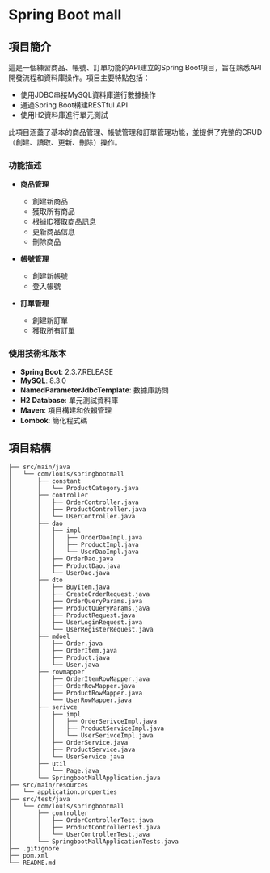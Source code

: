   # Spring Boot mall

## 項目簡介

這是一個練習商品、帳號、訂單功能的API建立的Spring Boot項目，旨在熟悉API開發流程和資料庫操作。項目主要特點包括：

- 使用JDBC串接MySQL資料庫進行數據操作
- 通過Spring Boot構建RESTful API
- 使用H2資料庫進行單元測試

此項目涵蓋了基本的商品管理、帳號管理和訂單管理功能，並提供了完整的CRUD（創建、讀取、更新、刪除）操作。

### 功能描述

- **商品管理**
  - 創建新商品
  - 獲取所有商品
  - 根據ID獲取商品訊息
  - 更新商品信息
  - 刪除商品

- **帳號管理**
  - 創建新帳號
  - 登入帳號

- **訂單管理**
  - 創建新訂單
  - 獲取所有訂單

### 使用技術和版本

- **Spring Boot**: 2.3.7.RELEASE
- **MySQL**: 8.3.0
- **NamedParameterJdbcTemplate**: 數據庫訪問
- **H2 Database**: 單元測試資料庫
- **Maven**: 項目構建和依賴管理
- **Lombok**: 簡化程式碼

## 項目結構

```plaintext
├── src/main/java
│   └── com/louis/springbootmall
│       ├── constant
│       │   └── ProductCategory.java
│       ├── controller
│       │   ├── OrderController.java
│       │   ├── ProductController.java
│       │   └── UserController.java
│       ├── dao
│       │   ├── impl
│       │   │   ├── OrderDaoImpl.java
│       │   │   ├── ProductImpl.java
│       │   │   └── UserDaoImpl.java
│       │   ├── OrderDao.java
│       │   ├── ProductDao.java
│       │   └── UserDao.java
│       ├── dto
│       │   ├── BuyItem.java
│       │   ├── CreateOrderRequest.java
│       │   ├── OrderQueryParams.java
│       │   ├── ProductQueryParams.java
│       │   ├── ProductRequest.java
│       │   ├── UserLoginRequest.java
│       │   └── UserRegisterRequest.java
│       ├── mdoel
│       │   ├── Order.java
│       │   ├── OrderItem.java
│       │   ├── Product.java
│       │   └── User.java
│       ├── rowmapper
│       │   ├── OrderItemRowMapper.java
│       │   ├── OrderRowMapper.java
│       │   ├── ProductRowMapper.java
│       │   └── UserRowMapper.java
│       ├── serivce
│       │   ├── impl
│       │   │   ├── OrderSerivceImpl.java
│       │   │   ├── ProductServiceImpl.java
│       │   │   └── UserSerivceImpl.java
│       │   ├── OrderService.java
│       │   ├── ProductService.java
│       │   └── UserService.java
│       ├── util
│       │   └── Page.java
│       └── SpringbootMallApplication.java
├── src/main/resources
│   └── application.properties
├── src/test/java
│   └── com/louis/springbootmall
│       ├── controller
│       │   ├── OrderControllerTest.java
│       │   ├── ProductControllerTest.java
│       │   └── UserControllerTest.java
│       └── SpringbootMallApplicationTests.java
├── .gitignore
├── pom.xml
└── README.md
